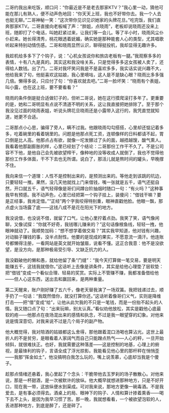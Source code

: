 二哥约我出来吃饭，顺口问：“你最近是不是老去那家KTV？”我心里一动，猜他可能在那儿有熟人，便不动声色地回：“你天天上班，我也不好带你去。我一个人去也挺无聊。”二哥神秘一笑：“这次带你见识见识她家的头牌花旦。”吃完饭，我们直奔那家KTV。二哥直接向老板喊了声：“胖姐，点晓雨”，老板却说晓雨还没来上班，随即打了个电话，叫她赶紧过来，让我们等一会儿。等了半小时，晓雨风尘仆仆赶来。她长得清秀，桃花眼透着妩媚，确实她是那种能套人心的类型，尤其唱歌听起来特别动情伤感。二哥和晓雨显然认识，聊得挺投机，我却显得无趣许多。

我趁机给多多下了个钩子，说：“心机女孩说你和旅店老板有一腿。”我观察多多的表情，十有八九是真的。其实这和我没啥关系，只是觉得多多这女孩被人卖了，还得给人数钱。出了门，二哥对我坏笑问我是不是喜欢多多，我实话实说兴趣不大，他给我来了句，他挺喜欢这姑娘，我心里嘀咕，这人是不是缺心眼？晓雨比多多强几倍。懒得多说，只应付了句：“你喜欢就去吧。”二哥一脸坏笑：“晓雨有个表姐，叫小露，也在这上班，要不要看看？”

晓雨的条件倒是挺合适做钉子的，但听二哥说，她在这行摸爬滚打多年了。更重要的是，她和二哥明显有点说不清道不明的关系，这让我直接把她排除了。至于那个我没见过面的晓雨表姐，听说头牌花旦晓雨还是小露带入这行的，我凭直觉就知道，她更不合适。

二哥那点小心思，骗得了旁人，瞒不过我。他跟晓雨勾勾搭搭，心里却还惦记着多多，吃着碗里的看着锅里的。问题是他那点死工资，连顿像样的日料都请不起，胃口倒是比人高。他那点占有欲，就像一坨发酵过了头的面，越捂越馊，酸气熏人。我看着他那副膨胀的样，心里已经划了个结论：二哥那份工作干不久了。不是公司容不下他，是他自己会先被欲望榨干，像种地的没等收成人就倒了，我也不觉得他那份工作多体面，干不下去也无所谓。说白了，那活儿就是熬时间的罐头，早晚撑不住。

我向来信一个道理：人性不是控制出来的，是预测出来的。等他走到该跳的坑边，只要轻轻一推。果然，没几天他就找上门来借钱，嘴一张就是五千，语气还挺自然，开口就五千，语气轻得像是哥们间蹲台阶抽烟时随口一句：“有火吗？”这种事我早有预感。我不动声色，心里已经把第一个钩子挂上，装傻问：“借钱干嘛？要是正经事，我肯定借。”“正经”两个字我咬得特别重，眼神直戳他脸。他眼一飘，那点虚火当场露了底——这钱八成不是花在阳光下的地方。

我没说借，也没说不借，就留了口气，让他心里拧着点劲。我笑了笑，语气像闲聊，又像试探：“你就不好奇，我钱哪儿赚来的？”这句话像根鱼线，轻轻一拽，他眼神就动了。我顺势加码：“想不想学着做交易？”其实我早知道，他对钱有兴趣，对动脑子赚钱的事，没半点耐性。他要的是现成的果实，不愿意流一滴汗。他连账号都懒得注册，一看网站是英文就开始皱眉，说看不懂。这正合我意：他不是没欲望，是没方向，是那种极易受引导、又缺乏抗力的人。

我没戳破他的懒和愚，就给他留了条“门缝”：“我今天打算做一笔交易，要是明天能赚五千，这钱我就借你。”这话听上去像是讲条件，其实是给他心理垫了层软垫：把“借钱”变成一个看似合理、轻易的奖赏。实际上不管赚不赚，我都准备借给他——但人心这东西，送出去和赢回来，是两种重量。

第二天醒来，账户刚好赚了五六千，像老天替我演了一场双簧。我把钱递过去，顺手扔了一句话：“我既然借你，就没打算你还。”这话听着像哥们义气，实则是降维打击——把“借”变成“给”，让他从此欠我的不只是一笔钱，而是一份抬不起头的人情。我又随口点了句：“出来玩嘛，别太认真。”看似劝他放松，其实是戳他心底最软的疮——他那点在夜场混出来的感情和执念，不过是我一眼望穿的幻象。对他来说是情深意切，对我来说不过是几个局子的副产物。

他大概觉得，我对陪酒的姑娘都这么舍得，那他跟着混口汤喝也算沾光。这世上最折人的不是贫穷，是眼看着人家阔气而自己只能蹭点热气——人心的秤，一旦开始倾斜，就很难扶正。也好，我就需要这种落差——这是控制的地基，心理上的俯视，是最锋利的钩子，言语全成了浮光掠影。我能看见他心里的那杆秤在悄悄歪——我那“挥金如土”，他没搞明白我怎么玩的，嘴上说羡慕，心底却当我是个傻子。

趁那点情绪还悬着，我心里起了个念头：干脆带他去玉罗刹的场子散散心。对他来说，那是一杯甜酒，是一次被默许的放纵。他大概早就想进那种地方，只是不好开口，现在我一带，这放纵便水到渠成。可对我来说，那地方更像一碗毒酒。不是我爱去，是有事必须得去。酒桌上的局、眼神下的钩子、人情和算计掺着熏香——喝下去不上头，是因为我早习惯了苦。那一晚，我就想看看，一个被欲望泡软的人，丢进那种地方，到底是醉了，还是碎了。